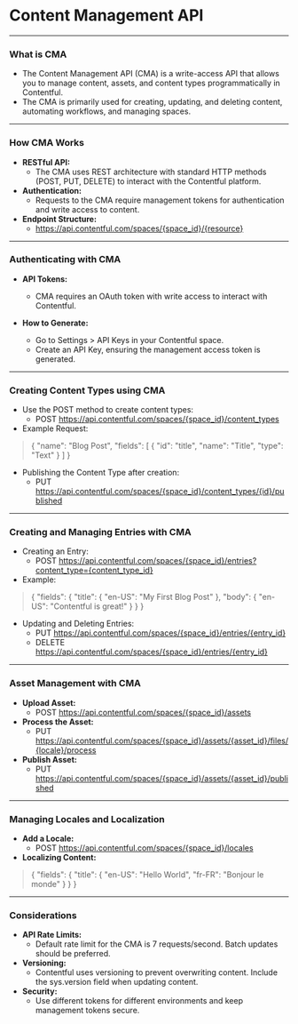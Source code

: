 <!-- Slide 1 -->
# Content Management API

---

<!-- Slide 2 -->
### What is CMA

- The Content Management API (CMA) is a write-access API that allows you to manage content, assets, and content types programmatically in Contentful.
- The CMA is primarily used for creating, updating, and deleting content, automating workflows, and managing spaces.

---

<!-- Slide 3 -->
### How CMA Works

- **RESTful API:**
    - The CMA uses REST architecture with standard HTTP methods (POST, PUT, DELETE) to interact with the Contentful platform.
- **Authentication:**
    - Requests to the CMA require management tokens for authentication and write access to content.
- **Endpoint Structure:**
    - https://api.contentful.com/spaces/{space_id}/{resource}

---

<!-- Slide 4 -->
### Authenticating with CMA

- **API Tokens:**
    - CMA requires an OAuth token with write access to interact with Contentful.

- **How to Generate:**
    - Go to Settings > API Keys in your Contentful space.
    - Create an API Key, ensuring the management access token is generated.

---

<!-- Slide 5 -->
### Creating Content Types using CMA

- Use the POST method to create content types:
    - POST https://api.contentful.com/spaces/{space_id}/content_types
- Example Request:
> {
  "name": "Blog Post",
  "fields": [
    {
      "id": "title",
      "name": "Title",
      "type": "Text"
    }
  ]
}
- Publishing the Content Type after creation:
    - PUT https://api.contentful.com/spaces/{space_id}/content_types/{id}/published

---

<!-- Slide 6 -->
### Creating and Managing Entries with CMA

- Creating an Entry:
    - POST https://api.contentful.com/spaces/{space_id}/entries?content_type={content_type_id}
- Example:
> {
  "fields": {
    "title": {
      "en-US": "My First Blog Post"
    },
    "body": {
      "en-US": "Contentful is great!"
    }
  }
}
- Updating and Deleting Entries:
    - PUT https://api.contentful.com/spaces/{space_id}/entries/{entry_id}
    - DELETE https://api.contentful.com/spaces/{space_id}/entries/{entry_id}

---

<!-- Slide 7 -->
### Asset Management with CMA

- **Upload Asset:**
    - POST https://api.contentful.com/spaces/{space_id}/assets
- **Process the Asset:**
    - PUT https://api.contentful.com/spaces/{space_id}/assets/{asset_id}/files/{locale}/process
- **Publish Asset:**
    - PUT https://api.contentful.com/spaces/{space_id}/assets/{asset_id}/published

---

<!-- Slide 8 -->
### Managing Locales and Localization

- **Add a Locale:**
    - POST https://api.contentful.com/spaces/{space_id}/locales
- **Localizing Content:**
>{
  "fields": {
    "title": {
      "en-US": "Hello World",
      "fr-FR": "Bonjour le monde"
    }
  }
}

---

<!-- Slide 9 -->
### Considerations

- **API Rate Limits:**
    - Default rate limit for the CMA is 7 requests/second. Batch updates should be preferred.
- **Versioning:**
    - Contentful uses versioning to prevent overwriting content. Include the sys.version field when updating content.
- **Security:**
    - Use different tokens for different environments and keep management tokens secure.

